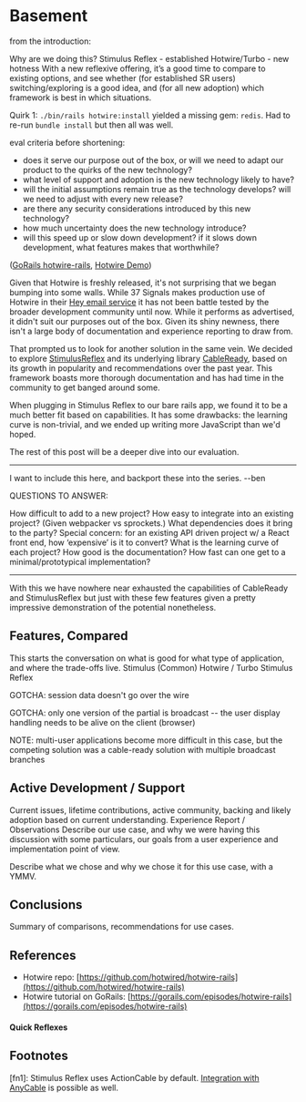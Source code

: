 # Basement

from the introduction: 

Why are we doing this?
Stimulus Reflex - established
Hotwire/Turbo - new hotness
With a new reflexive offering, it’s a good time to compare to existing options,
and see whether (for established SR users) switching/exploring is a good idea,
and (for all new adoption) which framework is best in which situations.

Quirk 1: `./bin/rails hotwire:install` yielded a missing gem: `redis`. Had to
re-run `bundle install` but then all was well.


eval criteria before shortening:

* does it serve our purpose out of the box, or will we need to adapt our product to the quirks of the new technology?
* what level of support and adoption is the new technology likely to have?
* will the initial assumptions remain true as the technology develops? will we need to adjust with every new release?
* are there any security considerations introduced by this new technology?
* how much uncertainty does the new technology introduce?
* will this speed up or slow down development? if it slows down development, what features makes that worthwhile?

 ([GoRails hotwire-rails](https://gorails.com/episodes/hotwire-rails), [Hotwire Demo](https://www.youtube.com/watch?v=eKY-QES1XQQ&ab_channel=GettingReal))

Given that Hotwire is freshly released, it's not surprising that we began bumping into some walls. While 37 Signals makes production use of Hotwire
in their [Hey email service](https://hey.com/) it has not been battle tested by the broader development community until now. While it performs as advertised, it didn't suit our purposes out of the box. Given its shiny newness, there isn't a large body of documentation and experience reporting to draw from.

That prompted us to look for another solution in the same vein. We decided to explore [StimulusReflex](https://docs.stimulusreflex.com/) and its underlying library [CableReady](https://cableready.stimulusreflex.com/), based on its growth in popularity and recommendations over the past year. This framework boasts more thorough documentation and has had time in the community to get banged around some.

When plugging in Stimulus Reflex to our bare rails app, we found it to be a much better fit based on capabilities. It has some drawbacks: the learning curve is non-trivial, and we ended up writing more JavaScript than we'd hoped.

The rest of this post will be a deeper dive into our evaluation.

---

I want to include this here, and backport these into the series. --ben

QUESTIONS TO ANSWER:

How difficult to add to a new project?
How easy to integrate into an existing project? (Given webpacker vs sprockets.)
What dependencies does it bring to the party?
Special concern: for an existing API driven project w/ a React front end, how
‘expensive’ is it to convert?
What is the learning curve of each project? How good is the documentation?
How fast can one get to a minimal/prototypical implementation?


---

With this we have nowhere near exhausted the capabilities of CableReady and StimulusReflex but just with these few features given a pretty impressive demonstration of the potential nonetheless.

## Features, Compared

This starts the conversation on what is good for what type of application, and
where the trade-offs live.
Stimulus (Common)
Hotwire / Turbo
Stimulus Reflex

GOTCHA: session data doesn't go over the wire

GOTCHA: only one version of the partial is broadcast -- the user display
handling needs to be alive on the client (browser)

NOTE: multi-user applications become more difficult in this case, but the
competing solution was a cable-ready solution with multiple broadcast branches

## Active Development / Support

Current issues, lifetime contributions, active community, backing and likely
adoption based on current understanding.
Experience Report / Observations
Describe our use case, and why we were having this discussion with some
particulars, our goals from a user experience and implementation point of view.

Describe what we chose and why we chose it for this use case, with a YMMV.

## Conclusions

Summary of comparisons, recommendations for use cases.

## References

- Hotwire repo: [https://github.com/hotwired/hotwire-rails](https://github.com/hotwired/hotwire-rails)
- Hotwire tutorial on GoRails: [https://gorails.com/episodes/hotwire-rails](https://gorails.com/episodes/hotwire-rails)

#### Quick Reflexes


## Footnotes

[fn1]: Stimulus Reflex uses ActionCable by default. [Integration with AnyCable](https://docs.stimulusreflex.com/deployment#anycable) is possible as well.